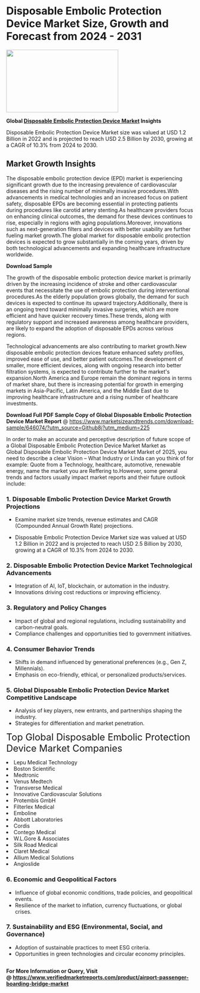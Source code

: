 <H1>Disposable Embolic Protection Device Market Size, Growth and Forecast from 2024 - 2031</H1><img class="aligncenter size-medium wp-image-584254" src="https://thirdeyenews.in/wp-content/uploads/2024/09/Global-Market-Research-300x168.jpeg" alt="" width="300" height="168" /><p><strong>Global&nbsp;<a href="https://www.marketsizeandtrends.com/download-sample/646074/?utm_source=Github8j?utm_medium=225">Disposable Embolic Protection Device Market</a> Insights</strong></p><p>Disposable Embolic Protection Device Market size was valued at USD 1.2 Billion in 2022 and is projected to reach USD 2.5 Billion by 2030, growing at a CAGR of 10.3% from 2024 to 2030.</p><p><h2>Market Growth Insights</h2> <p>The disposable embolic protection device (EPD) market is experiencing significant growth due to the increasing prevalence of cardiovascular diseases and the rising number of minimally invasive procedures.With advancements in medical technologies and an increased focus on patient safety, disposable EPDs are becoming essential in protecting patients during procedures like carotid artery stenting.As healthcare providers focus on enhancing clinical outcomes, the demand for these devices continues to rise, especially in regions with aging populations.Moreover, innovations such as next-generation filters and devices with better usability are further fueling market growth.The global market for disposable embolic protection devices is expected to grow substantially in the coming years, driven by both technological advancements and expanding healthcare infrastructure worldwide.</p> <p><strong>Download Sample</strong></p> <p>The growth of the disposable embolic protection device market is primarily driven by the increasing incidence of stroke and other cardiovascular events that necessitate the use of embolic protection during interventional procedures.As the elderly population grows globally, the demand for such devices is expected to continue its upward trajectory.Additionally, there is an ongoing trend toward minimally invasive surgeries, which are more efficient and have quicker recovery times.These trends, along with regulatory support and increased awareness among healthcare providers, are likely to expand the adoption of disposable EPDs across various regions.</p> <p>Technological advancements are also contributing to market growth.New disposable embolic protection devices feature enhanced safety profiles, improved ease of use, and better patient outcomes.The development of smaller, more efficient devices, along with ongoing research into better filtration systems, is expected to contribute further to the market's expansion.North America and Europe remain the dominant regions in terms of market share, but there is increasing potential for growth in emerging markets in Asia-Pacific, Latin America, and the Middle East due to improving healthcare infrastructure and a rising number of healthcare investments.</p> <p><span class=""><strong>Download Full PDF Sample Copy of Global Disposable Embolic Protection Device Market Report</strong> @ <a href="https://www.marketsizeandtrends.com/download-sample/646074/?utm_source=Github8j?utm_medium=225" target="_blank">https://www.marketsizeandtrends.com/download-sample/646074/?utm_source=Github8j?utm_medium=225</a></span></p><p>In order to make an accurate and perceptive description of future scope of a Global&nbsp;Disposable Embolic Protection Device Market Market as Global&nbsp;Disposable Embolic Protection Device Market Market of 2025, you need to describe a clear Vision &ndash; What Industry or Linda can you think of for example: Quote from a Technology, healthcare, automotive, renewable energy, name the market you are Reffering to.However, some general trends and factors usually impact market reports and their future outlook include:</p><h3>1.&nbsp;<strong>Disposable Embolic Protection Device Market Growth Projections</strong></h3><ul><li>Examine market size trends, revenue estimates and CAGR (Compounded Annual Growth Rate) projections.</li><li><p>Disposable Embolic Protection Device Market size was valued at USD 1.2 Billion in 2022 and is projected to reach USD 2.5 Billion by 2030, growing at a CAGR of 10.3% from 2024 to 2030.</p></li></ul><h3>2.&nbsp;<strong>Disposable Embolic Protection Device Market Technological Advancements</strong></h3><ul><li>Integration of AI, IoT, blockchain, or automation in the industry.</li><li>Innovations driving cost reductions or improving efficiency.</li></ul><h3>3.&nbsp;<strong>Regulatory and Policy Changes</strong></h3><ul><li>Impact of global and regional regulations, including sustainability and carbon-neutral goals.</li><li>Compliance challenges and opportunities tied to government initiatives.</li></ul><h3>4.&nbsp;<strong>Consumer Behavior Trends</strong></h3><ul><li>Shifts in demand influenced by generational preferences (e.g., Gen Z, Millennials).</li><li>Emphasis on eco-friendly, ethical, or personalized products/services.</li></ul><h3>5.&nbsp;<strong>Global Disposable Embolic Protection Device Market Competitive Landscape</strong></h3><ul><li>Analysis of key players, new entrants, and partnerships shaping the industry.</li><li>Strategies for differentiation and market penetration.</li></ul><p data-pm-slice="1 1 []"><span style="color: inherit; font-family: inherit; font-size: 25px;">Top Global Disposable Embolic Protection Device Market Companies</span></p><div class="" data-test-id=""><p><li>Lepu Medical Technology</li><li> Boston Scientific</li><li> Medtronic</li><li> Venus Medtech</li><li> Transverse Medical</li><li> Innovative Cardiovascular Solutions</li><li> Protembis GmbH</li><li> Filterlex Medical</li><li> Emboline</li><li> Abbott Laboratories</li><li> Cordis</li><li> Contego Medical</li><li> W.L.Gore & Associates</li><li> Silk Road Medical</li><li> Claret Medical</li><li> Allium Medical Solutions</li><li> Angioslide</li></p></div><h3>6.&nbsp;<strong>Economic and Geopolitical Factors</strong></h3><ul><li>Influence of global economic conditions, trade policies, and geopolitical events.</li><li>Resilience of the market to inflation, currency fluctuations, or global crises.</li></ul><h3>7.&nbsp;<strong>Sustainability and ESG (Environmental, Social, and Governance)</strong></h3><ul><li>Adoption of sustainable practices to meet ESG criteria.</li><li>Opportunities in green technologies and circular economy principles.</li></ul><h2><strong style="font-size: 14px;">For More Information or Query, Visit @&nbsp;</strong><a style="background-color: #ffffff; font-size: 14px;" href="https://www.marketsizeandtrends.com/report/disposable-embolic-protection-device-market/" target="_blank">https://www.verifiedmarketreports.com/product/airport-passenger-boarding-bridge-market</a></h2>
